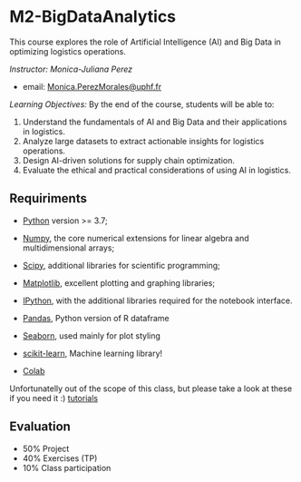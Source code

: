 # M2-BigDataAnalytics
This course explores the role of Artificial Intelligence (AI) and Big Data in optimizing logistics operations. 

*Instructor: Monica-Juliana Perez*

- email: <Monica.PerezMorales@uphf.fr>

*Learning Objectives:*
By the end of the course, students will be able to:
1. Understand the fundamentals of AI and Big Data and their applications in logistics.
2. Analyze large datasets to extract actionable insights for logistics operations.
3. Design AI-driven solutions for supply chain optimization.
4. Evaluate the ethical and practical considerations of using AI in logistics.



## Requiriments 
* [Python](http://www.python.org) version >= 3.7;
* [Numpy](http://www.numpy.org), the core numerical extensions for linear algebra and multidimensional arrays;
* [Scipy](http://www.scipy.org), additional libraries for scientific programming;
* [Matplotlib](http://matplotlib.sf.net), excellent plotting and graphing libraries;
* [IPython](http://ipython.org), with the additional libraries required for the notebook interface.
* [Pandas](http://pandas.pydata.org/), Python version of R dataframe
* [Seaborn](stanford.edu/~mwaskom/software/seaborn/), used mainly for plot styling
* [scikit-learn](http://scikit-learn.org), Machine learning library!

* [Colab](https://colab.research.google.com/)

Unfortunatelly out of the scope of this class, but please take a look at these if you need it :) [tutorials](https://help.github.com/articles/good-resources-for-learning-git-and-github/)

## Evaluation

* 50% Project
* 40% Exercises (TP)
* 10% Class participation
